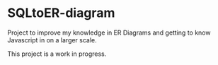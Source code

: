 # SQLtoER-diagram

Project to improve my knowledge in ER Diagrams and getting to know Javascript in on a larger scale.


This project is a work in progress. 
